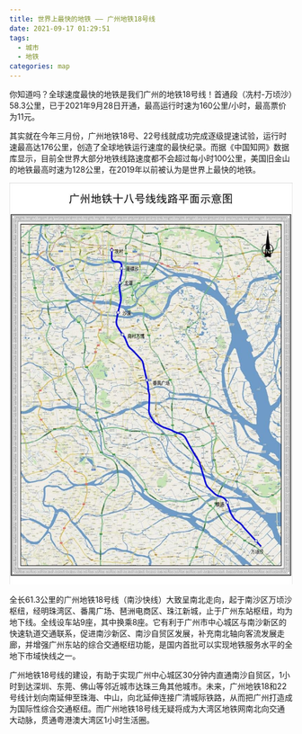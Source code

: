 ```yaml
---
title: 世界上最快的地铁 —— 广州地铁18号线
date: 2021-09-17 01:29:51
tags:
  - 城市
  - 地铁
categories: map
---
```


你知道吗？全球速度最快的地铁是我们广州的地铁18号线！首通段（冼村-万顷沙）58.3公里，已于2021年9月28日开通，最高运行时速为160公里/小时，最高票价为11元。

其实就在今年三月份，广州地铁18号、22号线就成功完成逐级提速试验，运行时速最高达176公里，创造了全球地铁运行速度的最快纪录。而据《中国知网》数据库显示，目前全世界大部分地铁线路速度都不会超过每小时100公里，美国旧金山的地铁最高时速为128公里，在2019年以前被认为是世界上最快的地铁。

![](/images/map/metro-guangzhou-line18.jpg)

全长61.3公里的广州地铁18号线（南沙快线）大致呈南北走向，起于南沙区万顷沙枢纽，经明珠湾区、番禺广场、琶洲电商区、珠江新城，止于广州东站枢纽，均为地下线。全线设车站9座，其中换乘8座。它有利于广州市中心城区与南沙新区的快速轨道交通联系，促进南沙新区、南沙自贸区发展，补充南北轴向客流发展走廊，并增强广州东站的综合交通枢纽功能，是国内首批可以实现地铁服务水平的全地下市域快线之一。

广州地铁18号线的建设，有助于实现广州中心城区30分钟内直通南沙自贸区，1小时到达深圳、东莞、佛山等邻近城市达珠三角其他城市。未来，广州地铁18和22号线计划向南延伸至珠海、中山，向北延伸连接广清城际铁路，从而把广州打造成为国际性综合交通枢纽。而广州地铁18号线无疑将成为大湾区地铁网南北向交通大动脉，贯通粤港澳大湾区1小时生活圈。
